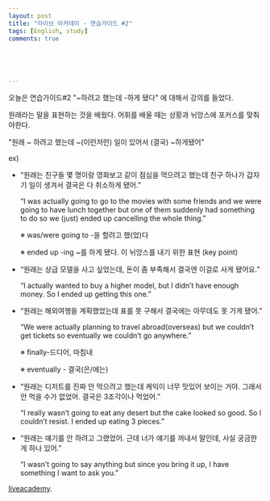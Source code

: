 ```yaml
---
layout: post
title: "라이브 아카데미 - 연습가이드 #2"
tags: [English, study]
comments: true





---
```


오늘은 연습가이드#2 "~하려고 했는데 -하게 됐다" 에 대해서 강의를 들었다.

원래라는 말을 표현하는 것을 배웠다. 어휘를 배울 때는 상황과 뉘앙스에 포커스를 맞춰야한다.



"원래 ~ 하려고 했는데 ~(이런저런) 일이 있어서 (결국) ~하게됐어"

ex)

- “원래는 친구들 몇 명이랑 영화보고 같이 점심을 먹으려고 했는데 친구 하나가 갑자기 일이 생겨서 결국은 다 취소하게 됐어.”

  “I was actually going to go to the movies with some friends and we were going to have lunch together but one of them suddenly had something to do so we (just) ended up cancelling the whole thing.”

  ※ was/were going to -을 할려고 했(었)다

  ※ ended up -ing ~를 하게 됐다. 이 뉘앙스를 내기 위한 표현 (key point)<br>

- “원래는 상급 모델을 사고 싶었는데, 돈이 좀 부족해서 결국엔 이걸로 사게 됐어요.”

  “I actually wanted to buy a higher model, but I didn’t have enough money.  So I ended up getting this one.”<br>

- “원래는 해외여행을 계획했었는데 표를 못 구해서 결국에는 아무데도 못 가게 됐어.”

  “We were actually planning to travel abroad(overseas) but we couldn’t get tickets so eventually we couldn’t go anywhere.”


  ※ finally-드디어, 마침내 

  ※ eventually - 결국(은/에는)<br>

- “원래는 디저트를 진짜 안 먹으려고 했는데 케익이 너무 맛있어 보이는 거야. 그래서 안 먹을 수가 없었어. 결국은 3조각이나 먹었어.”

  “I really wasn’t going to eat any desert but the cake looked so good. So l couldn’t resist. I ended up eating 3 pieces.”<br>

- “원래는 얘기를 안 하려고 그랬었어. 근데 너가 얘기를 꺼내서 말인데, 사실 궁금한 게 하나 있어.”

  “I wasn’t going to say anything but since you bring it up, I have something I want to ask you.”﻿


[liveacademy](https://www.youtube.com/watch?v=MvPJLDJ_MW4&list=PLIsIUJcT0HIU3r526hLOSkF3zAw7tqyx8&index=55).


